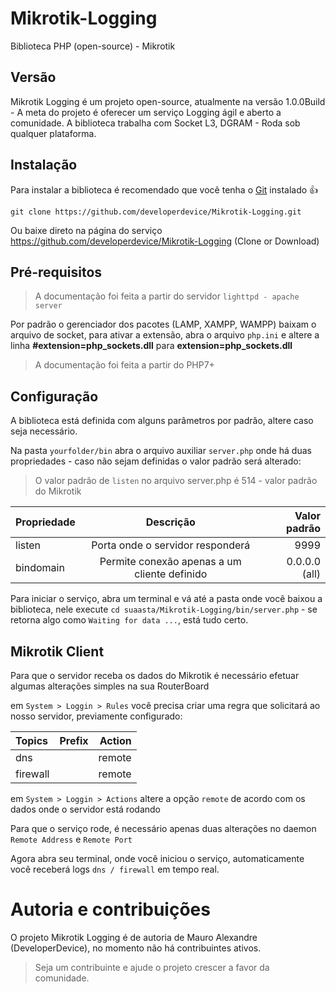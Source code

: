# Mikrotik-Logging

Biblioteca PHP (open-source) - Mikrotik

## Versão

Mikrotik Logging é um projeto open-source, atualmente na versão 1.0.0Build - A meta do projeto é oferecer um serviço Logging ágil e aberto a comunidade. A biblioteca trabalha com Socket L3, DGRAM - Roda sob qualquer plataforma.

## Instalação

Para instalar a biblioteca é recomendado que você tenha o [Git](http://https://git-scm.com/downloads) instalado :+1:

`git clone https://github.com/developerdevice/Mikrotik-Logging.git`

Ou baixe direto na página do serviço https://github.com/developerdevice/Mikrotik-Logging (Clone or Download)

## Pré-requisitos

> A documentação foi feita a partir do servidor `lighttpd - apache server`

Por padrão o gerenciador dos pacotes (LAMP, XAMPP, WAMPP) baixam o arquivo de socket, para ativar a extensão, abra o arquivo `php.ini` e altere a linha **#extension=php_sockets.dll** para **extension=php_sockets.dll**

> A documentação foi feita a partir do PHP7+

## Configuração

A biblioteca está definida com alguns parâmetros por padrão, altere caso seja necessário.

Na pasta `yourfolder/bin` abra o arquivo auxiliar `server.php` onde há duas propriedades - caso não sejam definidas o valor padrão será alterado:

> O valor padrão de `listen` no arquivo server.php é 514 - valor padrão do Mikrotik

| Propriedade | Descrição | Valor padrão |
| :---         |     :---:      |          ---: |
| listen   | Porta onde o servidor responderá     | 9999   |
| bindomain    | Permite conexão apenas a um cliente definido      | 0.0.0.0 (all)      |

Para iniciar o serviço, abra um terminal e vá até a pasta onde você baixou a biblioteca, nele execute `cd suaasta/Mikrotik-Logging/bin/server.php` - se retorna algo como `Waiting for data ...`, está tudo certo.

## Mikrotik Client

Para que o servidor receba os dados do Mikrotik é necessário efetuar algumas alterações simples na sua RouterBoard

em `System > Loggin > Rules` você precisa criar uma regra que solicitará ao nosso servidor, previamente configurado:

| Topics | Prefix | Action |
| :---         |     :---:      |          ---: |
| dns   |      | remote   |
| firewall    |     | remote     |

em `System > Loggin > Actions` altere a opção `remote` de acordo com os dados onde o servidor está rodando

Para que o serviço rode, é necessário apenas duas alterações no daemon `Remote Address` e `Remote Port`

Agora abra seu terminal, onde você iniciou o serviço, automaticamente você receberá logs `dns / firewall` em tempo real.

# Autoria e contribuições

O projeto Mikrotik Logging é de autoria de Mauro Alexandre (DeveloperDevice), no momento não há contribuintes ativos.

> Seja um contribuinte e ajude o projeto crescer a favor da comunidade.

